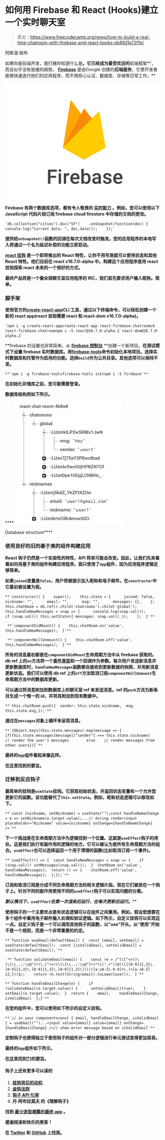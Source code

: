 # 如何用 Firebase 和 React (Hooks)建立一个实时聊天室

> 原文：<https://www.freecodecamp.org/news/how-to-build-a-real-time-chatroom-with-firebase-and-react-hooks-eb892fa72f1e/>

阿斯温·帕布

如果你是前端开发，我打赌你知道什么是[](https://reactjs.org)**。它已经成为最受欢迎的**前端框架**，而且似乎没有放缓的趋势。 [**Firebase**](https://firebase.google.com/) 是由Google 创建的**后端服务**，它使开发者能够快速迭代他们的应用程序，而不用担心认证、数据库、存储等日常工作。**

**![0*CPTNvq87xG-sUGdx](img/ce44eac60fe77c6b1164b44314517b72.png)**

**Firebase 有两个数据库选项，都有令人敬畏的 [**实时能力**](https://firebase.google.com/docs/firestore/query-data/listen) 。例如，您可以使用以下 JavaScript 代码片段订阅 firebase cloud firestore 中存储的文档的更改。**

```
`db.collection("cities").doc("SF")    .onSnapshot(function(doc) {        console.log("Current data: ", doc.data());    });`
```

**提供给`onSnapshot()`函数的回调在每次文档改变时触发。您的应用程序的本地写入将通过一个名为延迟补偿的功能立即启动。**

**[**react 挂钩**](https://reactjs.org/docs/hooks-intro.html) 是一个即将推出的 React 特性，让你不用写类就可以使用状态和其他 React 特性。他们目前在 react v16.7.0-alpha 中。构建这个应用程序是用 react 挂钩探索 react 未来的一个很好的方式。**

**最终产品将是一个像全球聊天室应用程序的 IRC，我们首先要求用户输入昵称。简单。**

### **脚手架**

**使用官方的[**create-react-app**](https://www.npmjs.com/package/create-react-app)CLI 工具，通过以下终端命令，可以轻松创建一个新的 react app(react 挂钩需要 react 和 react-dom v16.7.0-alpha)。**

```
`npm i -g create-react-appcreate-react-app react-firebase-chatroomcd react-firebase-chatroomnpm i -S react@16.7.0-alpha.2 react-dom@16.7.0-alpha.2`
```

**firebase 的设置也非常简单。从 [**firebase 控制台**](https://console.firebase.google.com/) **创建一个新项目。**在测试模式下设置 firebase 实时数据库。用[**firebase-tools**](https://www.npmjs.com/package/firebase-tools?activeTab=versions)**命令初始化本地项目。选择实时数据库和托管作为启用的功能。选择`build`作为公共目录。其他选项可以保持不变。****

```
**`npm i -g firebase-toolsfirebase-tools initnpm i -S firebase`**
```

****在初始化存储库之前，您可能需要登录。****

****数据库结构将如下所示。****

****![1*Ee0K24UqQJF9cgjkOaS2ug](img/93075acf4f3e0d255d24e1df175b28fd.png)

Database structure**** 

### ****使用良好的旧的基于类的组件构建应用****

****React 钩子仍然是一个实验性的特性，API 将来可能会改变。因此，让我们先来看看如何用基于类的组件构建应用程序。我只使用了`App`组件，因为应用程序逻辑足够简单。****

****如果`joined`变量是`false`，用户将被提示加入昵称和电子邮件。在`constructor`中它最初被设置为假。****

```
**`constructor() {    super();    this.state = {      joined: false,      nickname: "",      email: "",      msg: "",      messages: {},    };    this.chatRoom = db.ref().child('chatrooms').child('global');    this.handleNewMessages = snap => {      console.log(snap.val());      if (snap.val()) this.setState({ messages: snap.val() });    };  }`**
```

```
 **`componentDidMount() {    this.chatRoom.on('value', this.handleNewMessages);  }`**
```

```
 **`componentWillUnmount() {    this.chatRoom.off('value', this.handleNewMessages);  }`**
```

****所有的消息最初都是在`componentDidMount`生命周期方法中从 firebase 获取的。db ref 上的`on`方法将一个[事件类型](https://firebase.google.com/docs/reference/js/firebase.database.Reference#on)和一个回调作为参数。每次用户发送新消息并更新数据库时，`handleNewMessages`函数都会接收到更新数据的快照，并用新消息更新状态。我们可以使用 db ref 上的`off`方法取消订阅`componentWillUnmount`生命周期方法中的数据库更新。****

****可以通过将消息附加到数据库上的聊天室 ref 来发送消息。ref 的`push`方法为新条目生成一个惟一的 id，并将其附加到现有数据中。****

```
**`this.chatRoom.push({  sender: this.state.nickname,  msg: this.state.msg,});`**
```

****通过在`messages`对象上循环来呈现消息。****

```
**`{Object.keys(this.state.messages).map(message => {  if(this.state.messages[message]["sender"] === this.state.nickname)    // render the user's messages        else    // render messages from other users})}`**
```

****最终的`App`组件看起来像这样。****

****在这里找到[](https://gist.github.com/aswinmprabhu/665c555577f78b4865bb782bb26df3bb)****的要旨。********

### ****迁移到反应钩子****

****最简单的挂钩是`useState`挂钩。它获取初始状态，并返回状态变量和一个允许您更新它的函数。该功能替代了`this.setState`。例如，昵称状态逻辑可以修改如下。****

```
**`const [nickname, setNickname] = useState("");const handleNameChange = e => setNickname(e.target.value);...// during render<input placeholder="Nickname" value={nickname} onChange={handleNameChange} />`**
```

****下一个挑战是在生命周期方法中为逻辑找到一个位置。这就是`useEffect`钩子的用处。这是我们执行有副作用的逻辑的地方。它可以被认为是所有生命周期方法的组合。`useEffect`也可以选择返回一个用于清理的函数(比如取消订阅一个事件)。****

```
**`useEffect(() => {  const handleNewMessages = snap => {    if (snap.val()) setMessages(snap.val());  }  chatRoom.on('value', handleNewMessages);  return () => {    chatRoom.off('value', handleNewMessages);  };});`**
```

****订阅和取消订阅是分成不同生命周期方法的相关逻辑片段。现在它们被放在一个钩子上。针对不同的副作用使用不同的`useEffect`钩子可以实现问题的分离。****

****默认情况下，`useEffect`在第一次渲染*后运行，在每次更新后运行*。****

****使用钩子的一个主要优点是有状态逻辑可以在组件之间重用。例如，假设您想要在多个组件中重用电子邮件输入处理和验证逻辑。如下所示，自定义挂钩可以实现这一点。自定义钩子是一个可以调用其他钩子的函数，以“use”开头。从“使用”开始不是一个规则，而是一个非常重要的约定。****

```
**`function useEmail(defaultEmail) {  const [email, setEmail] = useState(defaultEmail);  const [isValidEmail, setValidEmail] = useState(defaultEmail);`**
```

```
 **`function validateEmail(email) {    const re = /^(([^<>()\[\]\\.,;:\s@"]+(\.[^<>()\[\]\\.,;:\s@"]+)*)|(".+"))@((\[[0-9]{1,3}\.[0-9]{1,3}\.[0-9]{1,3}\.[0-9]{1,3}\])|(([a-zA-Z\-0-9]+\.)+[a-zA-Z]{2,}))$/;    return re.test(String(email).toLowerCase());  }`**
```

```
**`function handleEmailChange(e) {    if (validateEmail(e.target.value)) {      setValidEmail(true);    }    setEmail(e.target.value);  }  return {    email,    handleEmailChange,    isValidEmail  };}`**
```

****在您的组件中，您可以使用如下所示的自定义挂钩。****

```
**`// in your componentsconst { email, handleEmailChange, isValidEmail } = useEmail("")...<input value={email} value={email} onChange={handleEmailChange} />// show error message based on isValidEmail`**
```

****定制钩子也使得独立于使用钩子的组件对一部分逻辑进行单元测试变得更加容易。****

****最终的`App`组件如下所示。****

****在这里找到[T1](https://gist.github.com/aswinmprabhu/601e74d26e88e882038764cc2e0b3df6)的要旨。****

#### ****钩子上还有更多可以读的****

1.  ****[**挂钩背后的动机**](https://reactjs.org/docs/hooks-intro.html#motivation)****
2.  ****[**金钩法则**](https://reactjs.org/docs/hooks-rules.html)****
3.  ****[**钩子 API 引用**](https://reactjs.org/docs/hooks-reference.html)****
4.  ****丹·阿布拉莫夫 的《理解钩子》****

****找到 **[最少造型裸露的最终 app](https://react-chat-room-4b8e8.firebaseapp.com/)** 。****

****感谢阅读和快乐的黑客！****

****在 [**Twitter**](https://twitter.com/aswinmprabhu) 和 [**GitHub**](https://github.com/aswinmprabhu) **上找我。******